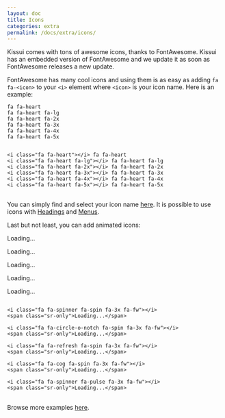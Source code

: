 ```yaml
---
layout: doc
title: Icons
categories: extra
permalink: /docs/extra/icons/
---
```


<p>Kissui comes with tons of awesome icons, thanks to FontAwesome. Kissui has an embedded version of FontAwesome and we update it as soon as FontAwesome releases a new update.</p>

<p>FontAwesome has many cool icons and using them is as easy as adding <code>fa fa-&lt;icon&gt;</code> to your <code>&lt;i&gt;</code> element where <code>&lt;icon&gt;</code> is your icon name. Here is an example:</p>

<div class="icons-list">
<div class="row">
<i class="fa fa-heart"></i> <code>fa fa-heart</code>
</div>
<div class="row">
<i class="fa fa-heart fa-lg"></i> <code>fa fa-heart fa-lg</code>
</div>
<div class="row">
<i class="fa fa-heart fa-2x"></i> <code>fa fa-heart fa-2x</code>
</div>
<div class="row">
<i class="fa fa-heart fa-3x"></i> <code>fa fa-heart fa-3x</code>
</div>
<div class="row">
<i class="fa fa-heart fa-4x"></i> <code>fa fa-heart fa-4x</code>
</div>
<div class="row">
<i class="fa fa-heart fa-5x"></i> <code>fa fa-heart fa-5x</code>
</div>
</div>

<pre class="code-example">
<code class="language-html">
&lt;i class=&quot;fa fa-heart&quot;&gt;&lt;/i&gt; fa fa-heart
&lt;i class=&quot;fa fa-heart fa-lg&quot;&gt;&lt;/i&gt; fa fa-heart fa-lg
&lt;i class=&quot;fa fa-heart fa-2x&quot;&gt;&lt;/i&gt; fa fa-heart fa-2x
&lt;i class=&quot;fa fa-heart fa-3x&quot;&gt;&lt;/i&gt; fa fa-heart fa-3x
&lt;i class=&quot;fa fa-heart fa-4x&quot;&gt;&lt;/i&gt; fa fa-heart fa-4x
&lt;i class=&quot;fa fa-heart fa-5x&quot;&gt;&lt;/i&gt; fa fa-heart fa-5x
</code>
</pre>

<p>
You can simply find and select your icon name <a href="http://fontawesome.io/icons/" target="blank" rel="nofollow">here</a>. It is possible to use icons with <a href="docs/basics/typography/" title="Kissui Headings">Headings</a> and <a href="docs/elements/menus/" title="Kissui Menus">Menus</a>.
</p>

<p>Last but not least, you can add animated icons:</p>

<p>
<i class="fa fa-spinner fa-spin fa-3x fa-fw"></i>
<span class="sr-only">Loading...</span>

<i class="fa fa-circle-o-notch fa-spin fa-3x fa-fw"></i>
<span class="sr-only">Loading...</span>

<i class="fa fa-refresh fa-spin fa-3x fa-fw"></i>
<span class="sr-only">Loading...</span>

<i class="fa fa-cog fa-spin fa-3x fa-fw"></i>
<span class="sr-only">Loading...</span>

<i class="fa fa-spinner fa-pulse fa-3x fa-fw"></i>
<span class="sr-only">Loading...</span>
</p>

<pre class="code-example">
<code class="language-html">
&lt;i class=&quot;fa fa-spinner fa-spin fa-3x fa-fw&quot;&gt;&lt;/i&gt;
&lt;span class=&quot;sr-only&quot;&gt;Loading...&lt;/span&gt;

&lt;i class=&quot;fa fa-circle-o-notch fa-spin fa-3x fa-fw&quot;&gt;&lt;/i&gt;
&lt;span class=&quot;sr-only&quot;&gt;Loading...&lt;/span&gt;

&lt;i class=&quot;fa fa-refresh fa-spin fa-3x fa-fw&quot;&gt;&lt;/i&gt;
&lt;span class=&quot;sr-only&quot;&gt;Loading...&lt;/span&gt;

&lt;i class=&quot;fa fa-cog fa-spin fa-3x fa-fw&quot;&gt;&lt;/i&gt;
&lt;span class=&quot;sr-only&quot;&gt;Loading...&lt;/span&gt;

&lt;i class=&quot;fa fa-spinner fa-pulse fa-3x fa-fw&quot;&gt;&lt;/i&gt;
&lt;span class=&quot;sr-only&quot;&gt;Loading...&lt;/span&gt;
</code>
</pre>

<p>Browse more examples <a href="http://fontawesome.io/examples/" rel="nofollow" target="blank">here</a>.</p>
